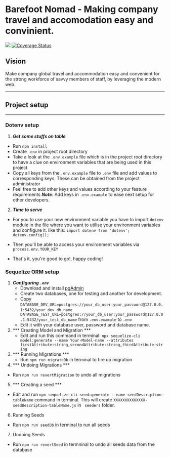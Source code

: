 Barefoot Nomad - Making company travel and accomodation easy and convinient.
=======
[![](https://img.shields.io/badge/Reviewed_by-Hound-a873d1.svg)](https://houndci.com)
[![Coverage Status](https://coveralls.io/repos/github/andela/octopus-bn-backend/badge.svg?branch=ch-configure-coveralls-170947427)](https://coveralls.io/github/andela/octopus-bn-backend?branch=ch-configure-coveralls-170947427)
## Vision
Make company global travel and accommodation easy and convenient for the strong workforce of savvy members of staff, by leveraging the modern web.

---
## Project setup
---
### Dotenv setup
 1. ***Get some stuffs on table***
  * Run ``` npm install ```
  * Create ``` .env ``` in project root directory
  * Take a look at the ``` .env.example ```  file which is in the project root directory to have a clue on environment variables that are being used in this project
  * Copy all keys from the ``` .env.example ```  file to ``` .env ``` file and add values to corresponding keys. These can be obtained from the project administrator
  * Feel free to add other keys and values according to your feature requirements
  ***Note***: Add keys in ``` .env.example ``` to ease next setup for other developers.

  2. ***Time to serve***
   * For you to use your new environment variable you have to import ``` dotenv ``` module in the file where you want to utilise your environment variables and configure it. like this: ```import dotenv from 'dotenv';
   dotenv.config();```

   * Then you'll be able to access your environment variables via ``` process.env.YOUR_KEY ```
   * That's it, you're good to go!, happy coding!
### Sequelize ORM setup
1. ***Configuring ```.env```***
   * Download and install [pgAdmin](https://www.postgresql.org/download/)
   * Create two databases, one for testing and another for development.
   * Copy ``` DATABASE_DEV_URL=postgres://your_db_user:your_password@127.0.0.1:5432/your_dev_db_name ``` 
          ``` DATABASE_TEST_URL=postgres://your_db_user:your_password@127.0.0.1:5432/your_test_db_name```
    from ```.env.example``` to ```.env```
   * Edit it with your database user, password and database name.
2. *** Creating Model and Migration ***
   * Edit and run this command in terminal: ``` npx sequelize-cli model:generate --name Your-Model-name --attributes firstAttribute:string,secondAttribute:string,thirdAttribute:string ```
3. *** Running Migrations ***
   * Run ``` npm run migrateDb ``` in terminal to fire up migration
4. *** Undoing Migrations ***
  * Run ``` npm run revertMigration ``` to undo all migrations
5. *** Creating a seed ***
  * Edit and run ``` npx sequelize-cli seed:generate --name seedDescription-tableName ``` command in terminal. This will create ``` XXXXXXXXXXXXXX-seedDescription-tableName.js ``` in ``` seeders``` folder.
6. Running Seeds
 * Run ``` npm run seedDb ``` in terminal to run all seeds
7. Undoing Seeds
 * Run ``` npm run revertSeed ``` in termninal to undo all seeds data from the database



